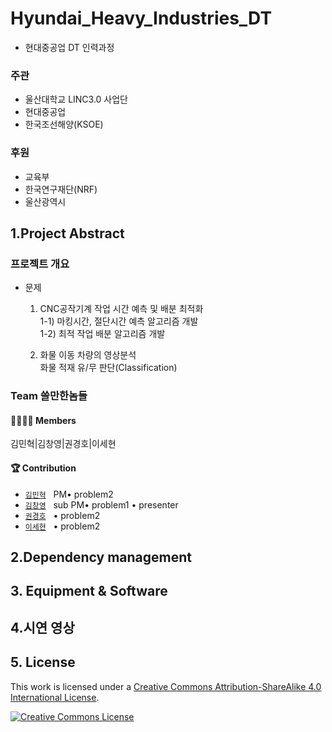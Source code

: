 # Hyundai_Heavy_Industries_DT

-   현대중공업 DT 인력과정

### 주관

-   울산대학교 LINC3.0 사업단
-   현대중공업
-   한국조선해양(KSOE)

### 후원

-   교육부
-   한국연구재단(NRF)
-   울산광역시

## 1.Project Abstract

### 프로젝트 개요

-   문제

    1. CNC공작기계 작업 시간 예측 및 배분 최적화<br>
       1-1) 마킹시간, 절단시간 예측 알고리즘 개발<br>
       1-2) 최적 작업 배분 알고리즘 개발

    2. 화물 이동 차량의 영상분석<br>
       화물 적재 유/무 판단(Classification)

### Team 쓸만한놈들

#### 👨‍👩‍👦‍👦 Members

김민혁|김창영|권경호|이세현

#### 🏆 Contribution

-   [`김민혁`]() &nbsp; PM• problem2
-   [`김창영`]() &nbsp; sub PM• problem1 • presenter
-   [`권경호`]() &nbsp; • problem2
-   [`이세현`]() &nbsp; • problem2

## 2.Dependency management

## 3. Equipment & Software

## 4.시연 영상

## 5. License

This work is licensed under a <a rel="license" href="http://creativecommons.org/licenses/by-sa/4.0/">Creative Commons Attribution-ShareAlike 4.0 International License</a>.

<a rel="license" href="http://creativecommons.org/licenses/by-sa/4.0/"><img alt="Creative Commons License" style="border-width:0" src="https://i.creativecommons.org/l/by-sa/4.0/88x31.png" /></a><br />
